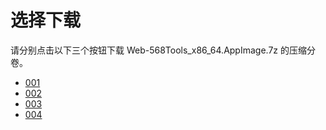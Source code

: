 # 选择下载
请分别点击以下三个按钮下载 Web-568Tools_x86_64.AppImage.7z 的压缩分卷。
* [001](Web-568Tools_x86_64.AppImage.7z.001)
* [002](Web-568Tools_x86_64.AppImage.7z.002)
* [003](Web-568Tools_x86_64.AppImage.7z.003)
* [004](Web-568Tools_x86_64.AppImage.7z.004)
